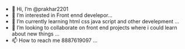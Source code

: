 - 👋 Hi, I’m @prakhar2201
- 👀 I’m interested in Front ennd develepor...
- 🌱 I’m currently learning html css java script and other develepment ...
- 💞️ I’m looking to collaborate on front end projects where i could learn about new things  ...
- 📫 How to reach me 8887619097 ...

<!---
prakhar2201/prakhar2201 is a ✨ special ✨ repository because its `README.md` (this file) appears on your GitHub profile.
You can click the Preview link to take a look at your changes.
--->
